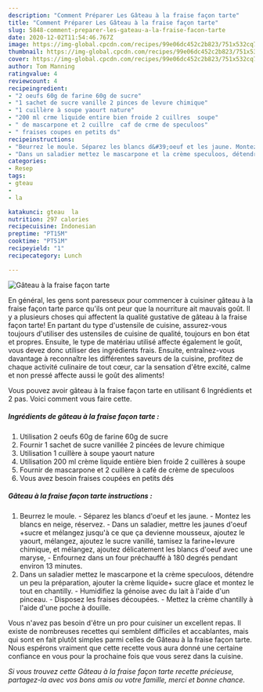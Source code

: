```yaml
---
description: "Comment Préparer Les Gâteau à la fraise façon tarte"
title: "Comment Préparer Les Gâteau à la fraise façon tarte"
slug: 5848-comment-preparer-les-gateau-a-la-fraise-facon-tarte
date: 2020-12-02T11:54:46.767Z
image: https://img-global.cpcdn.com/recipes/99e06dc452c2b823/751x532cq70/gateau-a-la-fraise-facon-tarte-photo-principale-de-la-recette.jpg
thumbnail: https://img-global.cpcdn.com/recipes/99e06dc452c2b823/751x532cq70/gateau-a-la-fraise-facon-tarte-photo-principale-de-la-recette.jpg
cover: https://img-global.cpcdn.com/recipes/99e06dc452c2b823/751x532cq70/gateau-a-la-fraise-facon-tarte-photo-principale-de-la-recette.jpg
author: Tom Manning
ratingvalue: 4
reviewcount: 4
recipeingredient:
- "2 oeufs 60g de farine 60g de sucre"
- "1 sachet de sucre vanille 2 pinces de levure chimique"
- "1 cuillère à soupe yaourt nature"
- "200 ml crme liquide entire bien froide 2 cuillres  soupe"
- " de mascarpone et 2 cuillre  caf de crme de speculoos"
- " fraises coupes en petits ds"
recipeinstructions:
- "Beurrez le moule. Séparez les blancs d&#39;oeuf et les jaune. Montez les blancs en neige, réservez. Dans un saladier, mettre les jaunes d&#39;oeuf +sucre et mélangez jusqu&#39;à ce que ça devienne mousseux, ajoutez le yaourt, mélangez, ajoutez le sucre vanillé, tamisez la farine+levure chimique, et mélangez, ajoutez délicatement les blancs d&#39;oeuf avec une maryse, Enfournez dans un four préchauffé à 180 degrés pendant environ 13 minutes."
- "Dans un saladier mettez le mascarpone et la crème speculoos, détendre un peu la préparation, ajouter la crème liquide+ sucre glace et montez le tout en chantilly. Humidifiez la génoise avec du lait à l&#39;aide d&#39;un pinceau. Disposez les fraises découpées. Mettez la crème chantilly à l&#39;aide d&#39;une poche à douille."
categories:
- Resep
tags:
- gteau
- 
- la

katakunci: gteau  la 
nutrition: 297 calories
recipecuisine: Indonesian
preptime: "PT15M"
cooktime: "PT51M"
recipeyield: "1"
recipecategory: Lunch

---
```



![Gâteau à la fraise façon tarte](https://img-global.cpcdn.com/recipes/99e06dc452c2b823/751x532cq70/gateau-a-la-fraise-facon-tarte-photo-principale-de-la-recette.jpg)

En général, les gens sont paresseux pour commencer à cuisiner gâteau à la fraise façon tarte parce qu'ils ont peur que la nourriture ait mauvais goût. Il y a plusieurs choses qui affectent la qualité gustative de gâteau à la fraise façon tarte! En partant du type d'ustensile de cuisine, assurez-vous toujours d'utiliser des ustensiles de cuisine de qualité, toujours en bon état et propres. Ensuite, le type de matériau utilisé affecte également le goût, vous devez donc utiliser des ingrédients frais. Ensuite, entraînez-vous davantage à reconnaître les différentes saveurs de la cuisine, profitez de chaque activité culinaire de tout cœur, car la sensation d'être excité, calme et non pressé affecte aussi le goût des aliments!

<!--inarticleads1-->

Vous pouvez avoir gâteau à la fraise façon tarte en utilisant 6 Ingrédients et 2 pas. Voici comment vous faire cette.

##### Ingrédients de gâteau à la fraise façon tarte :

1. Utilisation 2 oeufs 60g de farine 60g de sucre
1. Fournir 1 sachet de sucre vanillée 2 pincées de levure chimique
1. Utilisation 1 cuillère à soupe yaourt nature
1. Utilisation 200 ml crème liquide entière bien froide 2 cuillères à soupe
1. Fournir  de mascarpone et 2 cuillère à café de crème de speculoos
1. Vous avez besoin  fraises coupées en petits dés




<!--inarticleads2-->

##### Gâteau à la fraise façon tarte instructions :

1. Beurrez le moule. - Séparez les blancs d&#39;oeuf et les jaune. - Montez les blancs en neige, réservez. - Dans un saladier, mettre les jaunes d&#39;oeuf +sucre et mélangez jusqu&#39;à ce que ça devienne mousseux, ajoutez le yaourt, mélangez, ajoutez le sucre vanillé, tamisez la farine+levure chimique, et mélangez, ajoutez délicatement les blancs d&#39;oeuf avec une maryse, - Enfournez dans un four préchauffé à 180 degrés pendant environ 13 minutes.
1. Dans un saladier mettez le mascarpone et la crème speculoos, détendre un peu la préparation, ajouter la crème liquide+ sucre glace et montez le tout en chantilly. - Humidifiez la génoise avec du lait à l&#39;aide d&#39;un pinceau. - Disposez les fraises découpées. - Mettez la crème chantilly à l&#39;aide d&#39;une poche à douille.




<!--inarticleads1-->

<p>
Vous n'avez pas besoin d'être un pro pour cuisiner un excellent repas. Il existe de nombreuses recettes qui semblent difficiles et accablantes, mais qui sont en fait plutôt simples parmi celles de Gâteau à la fraise façon tarte. Nous espérons vraiment que cette recette vous aura donné une certaine confiance en vous pour la prochaine fois que vous serez dans la cuisine.
</p>

<p>
<i>Si vous trouvez cette Gâteau à la fraise façon tarte recette précieuse, partagez-la avec vos bons amis ou votre famille, merci et bonne chance.</i>
</p>
